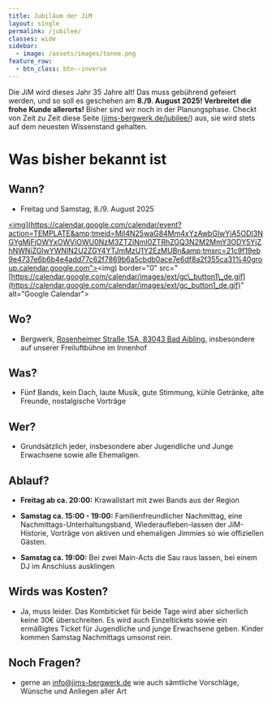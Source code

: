 ```yaml
---
title: Jubiläum der JiM
layout: single
permalink: /jubilee/
classes: wide
sidebar:
  - image: /assets/images/tonne.png
feature_row:
  - btn_class: btn--inverse
---
```

Die JiM wird dieses Jahr 35 Jahre alt! Das muss gebührend gefeiert werden, und so soll es geschehen am **8./9. August 2025! Verbreitet die frohe Kunde allerorts!** Bisher sind wir noch in der Planungsphase. Checkt von Zeit zu Zeit diese Seite ([jims-bergwerk.de/jubilee/](http://jims-bergwerk.de/jubilee/)) aus, sie wird stets auf dem neuesten Wissenstand gehalten.

# Was bisher bekannt ist

## Wann?

*   Freitag und Samstag, 8./9. August 2025
    

<a target="\_blank" href="[https://calendar.google.com/calendar/event?action=TEMPLATE&amp;tmeid=MjI4N25waG84Mm4xYzAwbGlwYjA5ODI3NGYgMjFjOWYxOWViOWU0NzM3ZTZiNmI0ZTRhZGQ3N2M2MmY3ODY5YjZhNWNiZGIwYWNlN2U2ZGY4YTJmMzU1Y2EzMUBn&amp;tmsrc=21c9f19eb9e4737e6b6b4e4add77c62f7869b6a5cbdb0ace7e6df8a2f355ca31%40group.calendar.google.com"><img](https://calendar.google.com/calendar/event?action=TEMPLATE&amp;tmeid=MjI4N25waG84Mm4xYzAwbGlwYjA5ODI3NGYgMjFjOWYxOWViOWU0NzM3ZTZiNmI0ZTRhZGQ3N2M2MmY3ODY5YjZhNWNiZGIwYWNlN2U2ZGY4YTJmMzU1Y2EzMUBn&amp;tmsrc=21c9f19eb9e4737e6b6b4e4add77c62f7869b6a5cbdb0ace7e6df8a2f355ca31%40group.calendar.google.com"><img) border="0" src="[https://calendar.google.com/calendar/images/ext/gc\_button1\_de.gif](https://calendar.google.com/calendar/images/ext/gc_button1_de.gif)" alt="Google Calendar"></a>

## Wo?

*   Bergwerk, [Rosenheimer Straße 15A, 83043 Bad Aibling](https://www.google.de/maps/place/Bergwerk/@47.8627398,12.0116166,15z/data=!4m6!3m5!1s0x47761dccbd360d93:0x9010428efba347bd!8m2!3d47.86292!4d12.0119237!16s%2Fg%2F11b7q14rct?entry=ttu&g_ep=EgoyMDI1MDMxOS4yIKXMDSoASAFQAw%3D%3D), insbesondere auf unserer Freiluftbühne im Innenhof
    

## Was?

*   Fünf Bands, kein Dach, laute Musik, gute Stimmung, kühle Getränke, alte Freunde, nostalgische Vorträge
    

## Wer?

*   Grundsätzlich jeder, insbesondere aber Jugendliche und Junge Erwachsene sowie alle Ehemaligen.
    

## Ablauf?

*   **Freitag ab ca. 20:00:** Krawallstart mit zwei Bands aus der Region
    
*   **Samstag ca. 15:00 - 19:00:** Familienfreundlicher Nachmittag, eine Nachmittags-Unterhaltungsband, Wiederaufleben-lassen der JiM-Historie, Vorträge von aktiven und ehemaligen Jimmies so wie offiziellen Gästen.
    
*   **Samstag ca. 19:00:** Bei zwei Main-Acts die Sau raus lassen, bei einem DJ im Anschluss ausklingen
    

## Wirds was Kosten?

*   Ja, muss leider. Das Kombiticket für beide Tage wird aber sicherlich keine 30€ überschreiten. Es wird auch Einzeltickets sowie ein ermäßigtes Ticket für Jugendliche und junge Erwachsene geben. Kinder kommen Samstag Nachmittags umsonst rein.
    

## Noch Fragen?

*   gerne an [info@jims-bergwerk.de](mailto:info@jims-bergwerk.de) wie auch sämtliche Vorschläge, Wünsche und Anliegen aller Art
